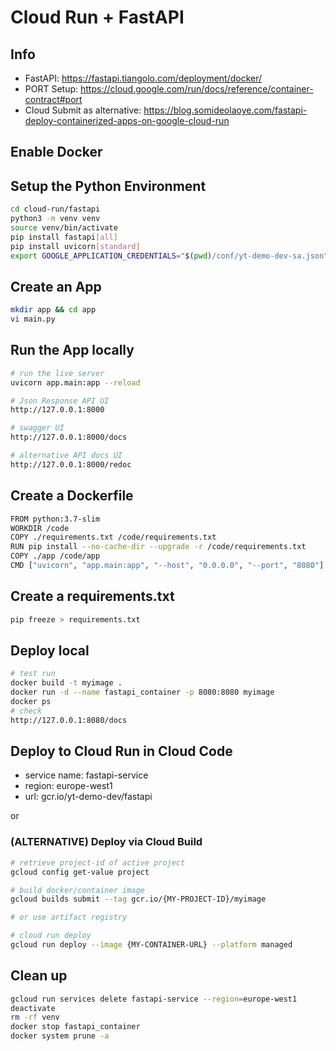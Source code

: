 # Cloud Run + FastAPI

## Info
- FastAPI: https://fastapi.tiangolo.com/deployment/docker/
- PORT Setup: https://cloud.google.com/run/docs/reference/container-contract#port
- Cloud Submit as alternative: https://blog.somideolaoye.com/fastapi-deploy-containerized-apps-on-google-cloud-run
## Enable Docker

## Setup the Python Environment
```bash
cd cloud-run/fastapi
python3 -m venv venv
source venv/bin/activate
pip install fastapi[all]
pip install uvicorn[standard]
export GOOGLE_APPLICATION_CREDENTIALS="$(pwd)/conf/yt-demo-dev-sa.json"
```

## Create an App
```bash
mkdir app && cd app
vi main.py
```

## Run the App locally
```bash
# run the live server
uvicorn app.main:app --reload

# Json Response API UI
http://127.0.0.1:8000

# swagger UI
http://127.0.0.1:8000/docs

# alternative API docs UI
http://127.0.0.1:8000/redoc
```
## Create a Dockerfile
```bash
FROM python:3.7-slim
WORKDIR /code
COPY ./requirements.txt /code/requirements.txt
RUN pip install --no-cache-dir --upgrade -r /code/requirements.txt
COPY ./app /code/app
CMD ["uvicorn", "app.main:app", "--host", "0.0.0.0", "--port", "8080"]
```

## Create a requirements.txt
```bash
pip freeze > requirements.txt
```
## Deploy local
```bash
# test run
docker build -t myimage .
docker run -d --name fastapi_container -p 8080:8080 myimage
docker ps
# check 
http://127.0.0.1:8080/docs
```
## Deploy to Cloud Run in Cloud Code 
- service name: fastapi-service
- region: europe-west1
- url: gcr.io/yt-demo-dev/fastapi

or

### (ALTERNATIVE) Deploy via Cloud Build
```bash
# retrieve project-id of active project
gcloud config get-value project

# build docker/container image
gcloud builds submit --tag gcr.io/{MY-PROJECT-ID}/myimage

# or use artifact registry

# cloud run deploy
gcloud run deploy --image {MY-CONTAINER-URL} --platform managed
```

## Clean up
```bash
gcloud run services delete fastapi-service --region=europe-west1
deactivate
rm -rf venv
docker stop fastapi_container
docker system prune -a
```
